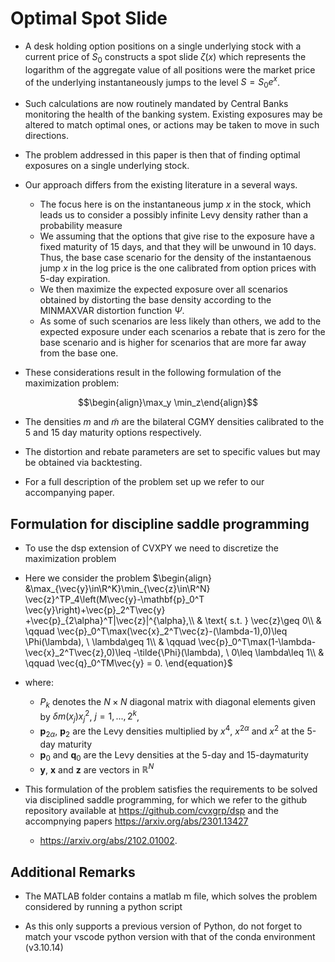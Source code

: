 # Optimal Spot Slide

- A desk holding option positions on a single underlying stock with a current price of $S_0$ constructs a spot slide $\zeta(x)$ which represents the logarithm of the aggregate value of all positions were the market price of the underlying instantaneously jumps to the level $S=S_0e^x$.

- Such calculations are now routinely mandated by Central Banks monitoring the health of the banking system. Existing exposures may be altered to match optimal ones, or actions may be taken to move in such directions.

- The problem addressed in this paper is then that of finding optimal exposures on a single underlying stock.

- Our approach differs from the existing literature in a several ways.
  - The focus here is on the instantaneous jump $x$ in the stock, which leads us to consider a possibly infinite Levy density rather than a probability measure
  - We assuming that the options that give rise to the exposure have a fixed maturity of 15 days, and that they will be unwound in 10 days. Thus, the base case scenario for the density of the instantaenous jump $x$ in the log price is the one calibrated from option prices with 5-day expiration.
  - We then maximize the expected exposure over all scenarios obtained by distorting the base density according to the MINMAXVAR distortion function $\Psi$.
  - As some of such scenarios are less likely than others, we add to the expected exposure under each scenarios a rebate that is zero for the base scenario and is higher for scenarios that are more far away from the base one.

- These considerations result in the following formulation of the maximization problem:

$$\begin{align}\max_y \min_z\end{align}$$
  
- The densities $m$ and $\tilde{m}$ are the bilateral CGMY densities calibrated to the 5 and 15 day maturity options respectively.  

- The distortion and rebate parameters are set to specific values but may be obtained via backtesting.

- For a full description of the problem set up we refer to our accompanying paper.

## Formulation for discipline saddle programming

- To use the dsp extension of CVXPY we need to discretize the maximization problem

- Here we consider the problem
  $\begin{align}
    &\max_{\vec{y}\in\R^K}\min_{\vec{z}\in\R^N} \vec{z}^TP_4\left(M\vec{y}-\mathbf{p}_0^T \vec{y}\right)+\vec{p}_2^T\vec{y} +\vec{p}_{2\alpha}^T|\vec{z}|^{\alpha},\\
    & \text{ s.t. } \vec{z}\geq 0\\
    & \qquad \vec{p}_0^T\max(\vec{x}_2^T\vec{z}-(\lambda-1),0)\leq \Phi(\lambda), \ \lambda\geq 1\\
    & \qquad \vec{p}_0^T\max(1-\lambda-\vec{x}_2^T\vec{z},0)\leq -\tilde{\Phi}(\lambda), \ 0\leq \lambda\leq 1\\
    & \qquad \vec{q}_0^TM\vec{y} = 0.
  \end{equation}$
- where:
  - $P_k$ denotes the $N\times N$ diagonal matrix with diagonal elements given by $\delta m(x_j)x_j^2$, $j=1,...,2^k$,
  - $\mathbf{p}_{2\alpha}$, $\mathbf{p}_{2}$ are the Levy densities multiplied by $x^4$, $x^{2\alpha}$ and $x^2$ at the 5-day maturity
  - $\mathbf{p}_0$ and $\mathbf{q}_0$ are the Levy densities at the 5-day and 15-daymaturity
  - $\mathbf{y}$, $\mathbf{x}$ and $\mathbf{z}$ are vectors in $\mathbb{R}^{N}$
- This formulation of the problem satisfies the requirements to be solved via disciplined saddle programming, for which we refer to the github repository available at <https://github.com/cvxgrp/dsp> and the accompnying papers <https://arxiv.org/abs/2301.13427>
  - <https://arxiv.org/abs/2102.01002>.

## Additional Remarks

- The MATLAB folder contains a matlab m file, which solves the problem considered by running a python script

- As this only supports a previous version of Python, do not forget to match your vscode python version with that of the conda environment (v3.10.14)
